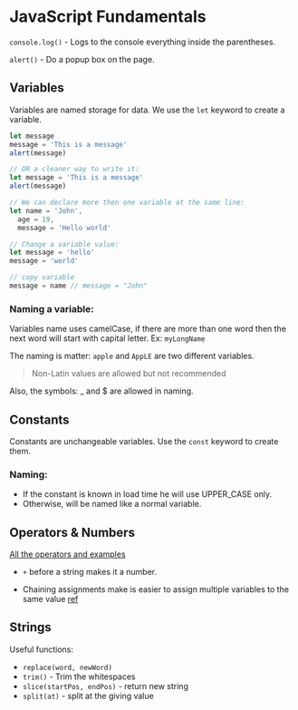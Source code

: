 # JavaScript Fundamentals

`console.log()` - Logs to the console everything inside the parentheses.

`alert()` - Do a popup box on the page.

## Variables

Variables are named storage for data. We use the `let` keyword to create
a variable.

```js
let message
message = 'This is a message'
alert(message)

// OR a cleaner way to write it:
let message = 'This is a message'
alert(message)

// We can declare more then one variable at the same line:
let name = 'John',
  age = 19,
  message = 'Hello world'

// Change a variable value:
let message = 'hello'
message = 'world'

// copy variable
message = name // message = "John"
```

### Naming a variable:

Variables name uses camelCase, if there are more than one word then the next word will start
with capital letter. Ex: `myLongName`

The naming is matter: `apple` and `AppLE` are two different variables.

> Non-Latin values are allowed but not recommended

Also, the symbols: \_ and \$ are allowed in naming.

## Constants

Constants are unchangeable variables. Use the `const` keyword to create them.

### Naming:

- If the constant is known in load time he will use UPPER_CASE only.
- Otherwise, will be named like a normal variable.

## Operators & Numbers

[All the operators and examples](https://javascript.info/operators)

- `+` before a string makes it a number.

- Chaining assignments make is easier to assign multiple variables to the same value [ref](https://javascript.info/operators#chaining-assignments)

## Strings

Useful functions:

- `replace(word, newWord)`
- `trim()` - Trim the whitespaces
- `slice(startPos, endPos)` - return new string
- `split(at)` - split at the giving value
